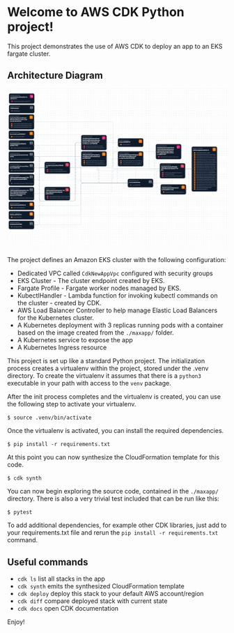 # Welcome to AWS CDK Python project!

This project demonstrates the use of AWS CDK to deploy an app to an EKS fargate cluster.

## Architecture Diagram
![Alt text here](image1.png)


The project defines an Amazon EKS cluster with the following configuration:

* Dedicated VPC called `CdkNewAppVpc` configured with security groups
* EKS Cluster - The cluster endpoint created by EKS.
* Fargate Profile - Fargate worker nodes managed by EKS.
* KubectlHandler - Lambda function for invoking kubectl commands on the cluster - created by CDK.
* AWS Load Balancer Controller to help manage Elastic Load Balancers for the Kubernetes cluster.
* A Kubernetes deployment with 3 replicas running pods with a container based on the image created from the `./maxapp/` folder.
* A Kubernetes service to expose the app
* A Kubernetes Ingress resource 



This project is set up like a standard Python project.  The initialization process creates
a virtualenv within the project, stored under the .venv directory.  To create the virtualenv
it assumes that there is a `python3` executable in your path with access to the `venv` package.


After the init process completes and the virtualenv is created, you can use the following
step to activate your virtualenv.

```
$ source .venv/bin/activate
```

Once the virtualenv is activated, you can install the required dependencies.

```
$ pip install -r requirements.txt
```

At this point you can now synthesize the CloudFormation template for this code.

```
$ cdk synth
```

You can now begin exploring the source code, contained in the `./maxapp/` directory.
There is also a very trivial test included that can be run like this:

```
$ pytest
```


To add additional dependencies, for example other CDK libraries, just add to
your requirements.txt file and rerun the `pip install -r requirements.txt`
command.

## Useful commands

 * `cdk ls`          list all stacks in the app
 * `cdk synth`       emits the synthesized CloudFormation template
 * `cdk deploy`      deploy this stack to your default AWS account/region
 * `cdk diff`        compare deployed stack with current state
 * `cdk docs`        open CDK documentation

Enjoy!
